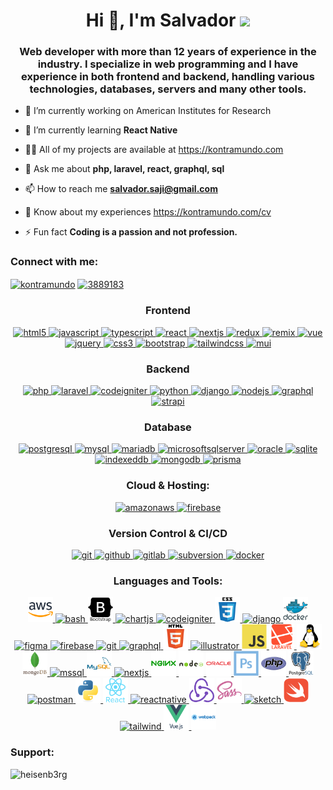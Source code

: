 <h1 align="center">Hi 👋, I'm Salvador <img src = "https://media2.giphy.com/media/QssGEmpkyEOhBCb7e1/giphy.gif?cid=ecf05e47a0n3gi1bfqntqmob8g9aid1oyj2wr3ds3mg700bl&rid=giphy.gif" width = 32px> </h1>
<h3 align="center">Web developer with more than 12 years of experience in the industry. I specialize in web programming and I have experience in both frontend and backend, handling various technologies, databases, servers and many other tools.</h3>

- 🔭 I’m currently working on American Institutes for Research 

- 🌱 I’m currently learning **React Native**

- 👨‍💻 All of my projects are available at https://kontramundo.com

- 💬 Ask me about **php, laravel, react, graphql, sql**

- 📫 How to reach me **salvador.saji@gmail.com**

- 📄 Know about my experiences https://kontramundo.com/cv

- ⚡ Fun fact **Coding is a passion and not profession.**

<h3 align="left">Connect with me:</h3>
<p align="left">
<a href="https://linkedin.com/in/kontramundo" target="blank"><img align="center" src="https://raw.githubusercontent.com/rahuldkjain/github-profile-readme-generator/master/src/images/icons/Social/linked-in-alt.svg" alt="kontramundo" height="30" width="40" /></a>
<a href="https://stackoverflow.com/users/3889183" target="blank"><img align="center" src="https://raw.githubusercontent.com/rahuldkjain/github-profile-readme-generator/master/src/images/icons/Social/stack-overflow.svg" alt="3889183" height="30" width="40" /></a>
</p>




<h3 align="center">Frontend</h3>
<p align="center">
  <a href="https://www.w3.org/html/" target="_blank"> 
    <img src="https://img.shields.io/badge/html-E34F26.svg?style=for-the-badge&logo=html5&logoColor=white"
      alt="html5"/> 
  </a>
  
  <a href="https://developer.mozilla.org/en-US/docs/Web/JavaScript" target="_blank"> 
    <img src="https://img.shields.io/badge/Javascript-F7DF1E.svg?style=for-the-badge&logo=javascript&logoColor=black"
      alt="javascript"/> 
  </a> 
  <a href="https://www.typescriptlang.org/" target="_blank"> 
    <img src="https://img.shields.io/badge/typescript-3178C6.svg?style=for-the-badge&logo=typescript&logoColor=white"
      alt="typescript"/>
  </a>
   <a href="https://reactjs.org/" target="_blank"> 
    <img src="https://img.shields.io/badge/reactjs-61DAFB.svg?style=for-the-badge&logo=react&logoColor=black"
      alt="react"/> 
  </a>
  <a href="https://nextjs.org" target="_blank"> 
    <img src="https://img.shields.io/badge/nextjs-000000.svg?style=for-the-badge&logo=nextdotjs&logoColor=white" alt="nextjs"/> 
  </a>
  <a href="https://redux.js.org" target="_blank"> 
    <img src="https://img.shields.io/badge/redux-764ABC.svg?style=for-the-badge&logo=redux&logoColor=white" alt="redux"/> 
  </a> 
  <a href="https://remix.run" target="_blank"> 
    <img src="https://img.shields.io/badge/remix-000000.svg?style=for-the-badge&logo=remix&logoColor=white" alt="remix"/> 
  </a> 
  <a href="https://vue.org/" target="_blank">
    <img src="https://img.shields.io/badge/vue-42D392.svg?style=for-the-badge&logo=vuedotjs&logoColor=white" alt="vue"/> 
  </a>
  <a href="https://jquery.com/" target="_blank">
    <img src="https://img.shields.io/badge/jquery-0769AD.svg?style=for-the-badge&logo=jquery&logoColor=white" alt="jquery"/> 
  </a>
  
  <a href="https://www.w3schools.com/css/" target="_blank">
    <img src="https://img.shields.io/badge/css-1572B6.svg?style=for-the-badge&logo=css3&logoColor=white"
      alt="css3"/>
  </a>
  <a href="https://getbootstrap.com" target="_blank">
    <img src="https://img.shields.io/badge/bootstrap-7952B3.svg?style=for-the-badge&logo=bootstrap&logoColor=white"
      alt="bootstrap"/>
  </a>
  <a href="https://tailwindcss.com/" target="_blank">
    <img src="https://img.shields.io/badge/tailwindcss-00D1B2.svg?style=for-the-badge&logo=tailwindcss&logoColor=white"
      alt="tailwindcss"/>
  </a>
  <a href="https://mui.com/" target="_blank">
    <img src="https://img.shields.io/badge/mui-007FFF.svg?style=for-the-badge&logo=mui&logoColor=white"
      alt="mui"/>
  </a>
</p>


<h3 align="center">Backend</h3>
<p align="center">
  <a href="https://php.net" target="_blank"> 
    <img src="https://img.shields.io/badge/php-7A86B8.svg?style=for-the-badge&logo=php&logoColor=white"
      alt="php"/> 
  </a>
  <a href="https://laravel.com" target="_blank"> 
    <img src="https://img.shields.io/badge/laravel-EB4432.svg?style=for-the-badge&logo=laravel&logoColor=white"
      alt="laravel"/> 
  </a>
  <a href="https://codeigniter.com" target="_blank"> 
    <img src="https://img.shields.io/badge/codeigniter-DD4814.svg?style=for-the-badge&logo=codeigniter&logoColor=white"
      alt="codeigniter"/> 
  </a>
  <a href="https://python.org" target="_blank"> 
    <img src="https://img.shields.io/badge/python-2b5b84.svg?style=for-the-badge&logo=python&logoColor=white"
      alt="python"/> 
  </a>
  <a href="https://djangoproject.com" target="_blank"> 
    <img src="https://img.shields.io/badge/django-44B78B.svg?style=for-the-badge&logo=django&logoColor=white"
      alt="django"/> 
  </a>
  <a href="https://nodejs.org" target="_blank"> 
    <img src="https://img.shields.io/badge/node.js-339933.svg?style=for-the-badge&logo=nodedotjs&logoColor=white"
      alt="nodejs"/> 
  </a>
  <a href="https://graphql.org" target="_blank">
    <img src="https://img.shields.io/badge/graphql-E10098.svg?style=for-the-badge&logo=graphql&logoColor=white" alt="graphql" />
  </a>
  <a href="https:/strapi.io" target="_blank">
    <img src="https://img.shields.io/badge/strapi-4945ff.svg?style=for-the-badge&logo=strapi&logoColor=white" alt="strapi" />
  </a>
</p>


<h3 align="center">Database</h3>
<p align="center">
  <a href="https://www.postgresql.org" target="_blank"> 
    <img src="https://img.shields.io/badge/postgreSQL-4169E1.svg?style=for-the-badge&logo=postgresql&logoColor=white"
      alt="postgresql"/> 
  </a>
  <a href="https://www.mysql.com" target="_blank"> 
    <img src="https://img.shields.io/badge/mysql-3E6E93.svg?style=for-the-badge&logo=mysql&logoColor=white"
      alt="mysql"/> 
  </a>
  <a href="https://www.mariadb.org" target="_blank"> 
    <img src="https://img.shields.io/badge/mariadb-b47f5b.svg?style=for-the-badge&logo=mariadb&logoColor=white"
      alt="mariadb"/> 
  </a>
  <a href="https://www.microsoft.com/es-mx/sql-server" target="_blank"> 
    <img src="https://img.shields.io/badge/SQLServer-0078d4.svg?style=for-the-badge&logo=microsoftsqlserver&logoColor=white"
      alt="microsoftsqlserver"/> 
  </a>
  <a href="https://www.oracle.com" target="_blank"> 
    <img src="https://img.shields.io/badge/oracle-c74634.svg?style=for-the-badge&logo=oracle&logoColor=white"
      alt="oracle"/> 
  </a>
  <a href="https://sqlite.org" target="_blank"> 
    <img src="https://img.shields.io/badge/sqlite-044a64.svg?style=for-the-badge&logo=sqlite&logoColor=white"
      alt="sqlite"/> 
  </a> 
   <a href="https://developer.mozilla.org/en-US/docs/Web/API/IndexedDB_API" target="_blank"> 
    <img src="https://img.shields.io/badge/indexeddb-000000.svg?style=for-the-badge&logo=files&logoColor=white"
      alt="indexeddb"/> 
  </a> 
  <a href="https://www.mongodb.com" target="_blank"> 
    <img src="https://img.shields.io/badge/mongodb-47A248.svg?style=for-the-badge&logo=mongodb&logoColor=white"
      alt="mongodb"/> 
  </a> 
  <a href="https://prisma.io" target="_blank"> 
    <img src="https://img.shields.io/badge/prisma-000000.svg?style=for-the-badge&logo=prisma&logoColor=white"
      alt="prisma"/> 
  </a> 
</p>


<h3 align="center">Cloud & Hosting:</h3>
<p align="center">
  <a href="https://aws.amazon.com" target="_blank">
    <img  src="https://img.shields.io/badge/AWS-FF9900?style=for-the-badge&logo=amazonaws&logoColor=white" alt="amazonaws"/> 
  </a>
  <a href="https://firebase.google.com/" target="_blank">
    <img src="https://img.shields.io/badge/firebase-FFCA28.svg?style=for-the-badge&logo=firebase&logoColor=black" alt="firebase"/>
  </a>
</p>


<h3 align="center">Version Control & CI/CD</h3>
<p align="center">
  <a href="https://git-scm.com/" target="_blank">
    <img src="https://img.shields.io/badge/git-F05032.svg?style=for-the-badge&logo=git&logoColor=white"
      alt="git"/>
  </a>
  <a href="https://github.com" target="_blank">
    <img src="https://img.shields.io/badge/github-181717.svg?style=for-the-badge&logo=github&logoColor=white" alt="github" />
  </a>
  <a href="https://gitlab.com" target="_blank">
    <img src="https://img.shields.io/badge/gitlab-181717.svg?style=for-the-badge&logo=gitlab&logoColor=white"
      alt="gitlab"/>
  </a>
  <a href="https://subversion.apache.org" target="_blank">
    <img src="https://img.shields.io/badge/subversion-93B0DA.svg?style=for-the-badge&logo=subversion&logoColor=white"
      alt="subversion"/>
  </a>
    <a href="https://www.docker.com/" target="_blank">
    <img src="https://img.shields.io/badge/docker-2496ED.svg?style=for-the-badge&logo=docker&logoColor=white"
      alt="docker"/>
  </a>
</p>



<h3 align="center">Languages and Tools:</h3>
<p align="center"> <a href="https://aws.amazon.com" target="_blank" rel="noreferrer"> <img src="https://raw.githubusercontent.com/devicons/devicon/master/icons/amazonwebservices/amazonwebservices-original-wordmark.svg" alt="aws" width="40" height="40"/> </a> <a href="https://www.gnu.org/software/bash/" target="_blank" rel="noreferrer"> <img src="https://www.vectorlogo.zone/logos/gnu_bash/gnu_bash-icon.svg" alt="bash" width="40" height="40"/> </a> <a href="https://getbootstrap.com" target="_blank" rel="noreferrer"> <img src="https://raw.githubusercontent.com/devicons/devicon/master/icons/bootstrap/bootstrap-plain-wordmark.svg" alt="bootstrap" width="40" height="40"/> </a> <a href="https://www.chartjs.org" target="_blank" rel="noreferrer"> <img src="https://www.chartjs.org/media/logo-title.svg" alt="chartjs" width="40" height="40"/> </a> <a href="https://codeigniter.com" target="_blank" rel="noreferrer"> <img src="https://cdn.worldvectorlogo.com/logos/codeigniter.svg" alt="codeigniter" width="40" height="40"/> </a> <a href="https://www.w3schools.com/css/" target="_blank" rel="noreferrer"> <img src="https://raw.githubusercontent.com/devicons/devicon/master/icons/css3/css3-original-wordmark.svg" alt="css3" width="40" height="40"/> </a> <a href="https://www.djangoproject.com/" target="_blank" rel="noreferrer"> <img src="https://cdn.worldvectorlogo.com/logos/django.svg" alt="django" width="40" height="40"/> </a> <a href="https://www.docker.com/" target="_blank" rel="noreferrer"> <img src="https://raw.githubusercontent.com/devicons/devicon/master/icons/docker/docker-original-wordmark.svg" alt="docker" width="40" height="40"/> </a> <a href="https://www.figma.com/" target="_blank" rel="noreferrer"> <img src="https://www.vectorlogo.zone/logos/figma/figma-icon.svg" alt="figma" width="40" height="40"/> </a> <a href="https://firebase.google.com/" target="_blank" rel="noreferrer"> <img src="https://www.vectorlogo.zone/logos/firebase/firebase-icon.svg" alt="firebase" width="40" height="40"/> </a> <a href="https://git-scm.com/" target="_blank" rel="noreferrer"> <img src="https://www.vectorlogo.zone/logos/git-scm/git-scm-icon.svg" alt="git" width="40" height="40"/> </a> <a href="https://graphql.org" target="_blank" rel="noreferrer"> <img src="https://www.vectorlogo.zone/logos/graphql/graphql-icon.svg" alt="graphql" width="40" height="40"/> </a> <a href="https://www.w3.org/html/" target="_blank" rel="noreferrer"> <img src="https://raw.githubusercontent.com/devicons/devicon/master/icons/html5/html5-original-wordmark.svg" alt="html5" width="40" height="40"/> </a> <a href="https://www.adobe.com/in/products/illustrator.html" target="_blank" rel="noreferrer"> <img src="https://www.vectorlogo.zone/logos/adobe_illustrator/adobe_illustrator-icon.svg" alt="illustrator" width="40" height="40"/> </a> <a href="https://developer.mozilla.org/en-US/docs/Web/JavaScript" target="_blank" rel="noreferrer"> <img src="https://raw.githubusercontent.com/devicons/devicon/master/icons/javascript/javascript-original.svg" alt="javascript" width="40" height="40"/> </a> <a href="https://laravel.com/" target="_blank" rel="noreferrer"> <img src="https://raw.githubusercontent.com/devicons/devicon/master/icons/laravel/laravel-plain-wordmark.svg" alt="laravel" width="40" height="40"/> </a> <a href="https://www.linux.org/" target="_blank" rel="noreferrer"> <img src="https://raw.githubusercontent.com/devicons/devicon/master/icons/linux/linux-original.svg" alt="linux" width="40" height="40"/> </a> <a href="https://www.mongodb.com/" target="_blank" rel="noreferrer"> <img src="https://raw.githubusercontent.com/devicons/devicon/master/icons/mongodb/mongodb-original-wordmark.svg" alt="mongodb" width="40" height="40"/> </a> <a href="https://www.microsoft.com/en-us/sql-server" target="_blank" rel="noreferrer"> <img src="https://www.svgrepo.com/show/303229/microsoft-sql-server-logo.svg" alt="mssql" width="40" height="40"/> </a> <a href="https://www.mysql.com/" target="_blank" rel="noreferrer"> <img src="https://raw.githubusercontent.com/devicons/devicon/master/icons/mysql/mysql-original-wordmark.svg" alt="mysql" width="40" height="40"/> </a> <a href="https://nextjs.org/" target="_blank" rel="noreferrer"> <img src="https://cdn.worldvectorlogo.com/logos/nextjs-2.svg" alt="nextjs" width="40" height="40"/> </a> <a href="https://www.nginx.com" target="_blank" rel="noreferrer"> <img src="https://raw.githubusercontent.com/devicons/devicon/master/icons/nginx/nginx-original.svg" alt="nginx" width="40" height="40"/> </a> <a href="https://nodejs.org" target="_blank" rel="noreferrer"> <img src="https://raw.githubusercontent.com/devicons/devicon/master/icons/nodejs/nodejs-original-wordmark.svg" alt="nodejs" width="40" height="40"/> </a> <a href="https://www.oracle.com/" target="_blank" rel="noreferrer"> <img src="https://raw.githubusercontent.com/devicons/devicon/master/icons/oracle/oracle-original.svg" alt="oracle" width="40" height="40"/> </a> <a href="https://www.photoshop.com/en" target="_blank" rel="noreferrer"> <img src="https://raw.githubusercontent.com/devicons/devicon/master/icons/photoshop/photoshop-line.svg" alt="photoshop" width="40" height="40"/> </a> <a href="https://www.php.net" target="_blank" rel="noreferrer"> <img src="https://raw.githubusercontent.com/devicons/devicon/master/icons/php/php-original.svg" alt="php" width="40" height="40"/> </a> <a href="https://www.postgresql.org" target="_blank" rel="noreferrer"> <img src="https://raw.githubusercontent.com/devicons/devicon/master/icons/postgresql/postgresql-original-wordmark.svg" alt="postgresql" width="40" height="40"/> </a> <a href="https://postman.com" target="_blank" rel="noreferrer"> <img src="https://www.vectorlogo.zone/logos/getpostman/getpostman-icon.svg" alt="postman" width="40" height="40"/> </a> <a href="https://www.python.org" target="_blank" rel="noreferrer"> <img src="https://raw.githubusercontent.com/devicons/devicon/master/icons/python/python-original.svg" alt="python" width="40" height="40"/> </a> <a href="https://reactjs.org/" target="_blank" rel="noreferrer"> <img src="https://raw.githubusercontent.com/devicons/devicon/master/icons/react/react-original-wordmark.svg" alt="react" width="40" height="40"/> </a> <a href="https://reactnative.dev/" target="_blank" rel="noreferrer"> <img src="https://reactnative.dev/img/header_logo.svg" alt="reactnative" width="40" height="40"/> </a> <a href="https://redux.js.org" target="_blank" rel="noreferrer"> <img src="https://raw.githubusercontent.com/devicons/devicon/master/icons/redux/redux-original.svg" alt="redux" width="40" height="40"/> </a> <a href="https://sass-lang.com" target="_blank" rel="noreferrer"> <img src="https://raw.githubusercontent.com/devicons/devicon/master/icons/sass/sass-original.svg" alt="sass" width="40" height="40"/> </a> <a href="https://www.sketch.com/" target="_blank" rel="noreferrer"> <img src="https://www.vectorlogo.zone/logos/sketchapp/sketchapp-icon.svg" alt="sketch" width="40" height="40"/> </a> <a href="https://developer.apple.com/swift/" target="_blank" rel="noreferrer"> <img src="https://raw.githubusercontent.com/devicons/devicon/master/icons/swift/swift-original.svg" alt="swift" width="40" height="40"/> </a> <a href="https://tailwindcss.com/" target="_blank" rel="noreferrer"> <img src="https://www.vectorlogo.zone/logos/tailwindcss/tailwindcss-icon.svg" alt="tailwind" width="40" height="40"/> </a> <a href="https://vuejs.org/" target="_blank" rel="noreferrer"> <img src="https://raw.githubusercontent.com/devicons/devicon/master/icons/vuejs/vuejs-original-wordmark.svg" alt="vuejs" width="40" height="40"/> </a> <a href="https://webpack.js.org" target="_blank" rel="noreferrer"> <img src="https://raw.githubusercontent.com/devicons/devicon/d00d0969292a6569d45b06d3f350f463a0107b0d/icons/webpack/webpack-original-wordmark.svg" alt="webpack" width="40" height="40"/> </a> </p>

<h3 align="rigth">Support:</h3>
<p align="rigth"><a href="https://www.buymeacoffee.com/heisenb3rg"> <img align="left" src="https://cdn.buymeacoffee.com/buttons/v2/default-yellow.png" height="50" width="210" alt="heisenb3rg" /></a></p><br><br>
